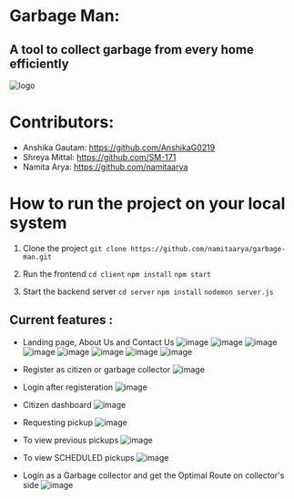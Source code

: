 # Garbage Man: 
## A tool to collect garbage from every home efficiently

![logo](https://user-images.githubusercontent.com/25116462/192699608-2e9be1de-adf3-4d6d-93ca-f605b4ed58e7.png)

# Contributors: 
- Anshika Gautam: https://github.com/AnshikaG0219
- Shreya Mittal: https://github.com/SM-171
- Namita Arya: https://github.com/namitaarya

# How to run the project on your local system
 1. Clone the project 
 ```git clone https://github.com/namitaarya/garbage-man.git``` 

2. Run the frontend 
```cd client```
```npm install```
```npm start```

3. Start the backend server
```cd server```
```npm install```
```nodemon server.js```

## Current features :  
- Landing page, About Us and Contact Us
![image](https://user-images.githubusercontent.com/25116462/192702295-45ee8e7d-936f-47d7-8e07-e75972fd6b4c.png)
![image](https://user-images.githubusercontent.com/25116462/192702321-63165faa-29c9-4edd-90bf-1a2c1eee6f4c.png)
![image](https://user-images.githubusercontent.com/25116462/192702357-e1e6ec0e-486e-426d-9dc5-7c8029f92cdc.png)
![image](https://user-images.githubusercontent.com/25116462/192702394-b1781b5c-f8ec-482c-94b1-7b6f5fc6081d.png)
![image](https://user-images.githubusercontent.com/25116462/192702423-8b35d470-a920-4557-87da-03f199fdab86.png)
![image](https://user-images.githubusercontent.com/25116462/192702450-ac144b4a-37e4-405c-a79e-14af32003107.png)
![image](https://user-images.githubusercontent.com/25116462/192702504-ba81e55b-7c2c-4f1e-9e9e-0c0aaef76bf7.png)
![image](https://user-images.githubusercontent.com/25116462/192702546-75d5fee6-f317-4a1c-979c-0fa1476ccb9a.png)

- Register as citizen or garbage collector
![image](https://user-images.githubusercontent.com/25116462/192700805-5ccb12ee-b191-4e7f-9e8f-80b407cfbad6.png)
- Login after registeration
![image](https://user-images.githubusercontent.com/25116462/192700693-a0ed3d2e-1756-45c8-9e5f-2007ff7d2a2d.png)
- Citizen dashboard
![image](https://user-images.githubusercontent.com/25116462/192700924-67ac33f4-0379-4ac3-a3e6-44a29e3ca74f.png)
- Requesting pickup
![image](https://user-images.githubusercontent.com/25116462/192700989-5c3d4571-fde4-4816-b464-c2aef45e94f3.png)
- To view previous pickups
![image](https://user-images.githubusercontent.com/25116462/192701066-65169891-4e3f-40ad-8f52-30cf7e36b2ee.png)
- To view SCHEDULED pickups
![image](https://user-images.githubusercontent.com/25116462/192701124-654c8a75-62fd-4cd3-8c47-be78b5734df6.png)
- Login as a Garbage collector and get the Optimal Route on collector's side
![image](https://user-images.githubusercontent.com/25116462/192702135-73276a2b-3632-4443-926d-5f1f86986a79.png)

